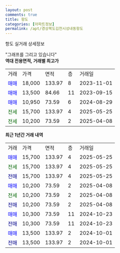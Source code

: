 ```yaml
---
layout: post
comments: true
title: 항도
categories: [아파트정보]
permalink: /apt/경상북도김천시성내동항도
---
```


항도 실거래 상세정보

<script type="text/javascript">
  google.charts.load('current', {'packages':['line', 'corechart']});
  google.charts.setOnLoadCallback(drawChart);

  function drawChart() {
    var data = new google.visualization.DataTable();
    data.addColumn('date', '거래일');
    data.addColumn('number', "매매");
    data.addColumn('number', "전세");
    data.addColumn('number', "전매");

    data.addRows([[new Date(Date.parse("2025-05-25")), 15700, null, null], [new Date(Date.parse("2025-05-25")), null, 15700, null], [new Date(Date.parse("2025-05-25")), null, null, 15700], [new Date(Date.parse("2025-04-08")), 10200, null, null], [new Date(Date.parse("2025-04-08")), null, 10200, null], [new Date(Date.parse("2025-04-08")), null, null, 10200], [new Date(Date.parse("2024-10-23")), 10300, null, null], [new Date(Date.parse("2024-10-23")), null, null, 10300], [new Date(Date.parse("2024-10-01")), 13500, null, null], [new Date(Date.parse("2024-10-01")), null, null, 13500]]);

    var options = {
      hAxis: {
        format: 'yyyy/MM/dd'
      },    
      lineWidth: 0,
      pointsVisible: true,    
      title: '최근 1년간 유형별 실거래가 분포',
      legend: { position: 'bottom' }
    };

    var formatter = new google.visualization.NumberFormat({pattern:'###,###'} );
    formatter.format(data, 1);
    formatter.format(data, 2);
    
    setTimeout(function() {
        var chart = new google.visualization.LineChart(document.getElementById('columnchart_material'));
        chart.draw(data, (options));
        document.getElementById('loading').style.display = 'none';
    }, 200);
  }
</script>


<div id="loading" style="z-index:20; display: block; margin-left: 0px">"그래프를 그리고 있습니다"</div>
<div id="columnchart_material" style="width: 95%; margin-left: 0px; display: block"></div>
<!-- contents start -->
<b>역대 전용면적, 거래별 최고가</b>
<table class="sortable">
    <tr>
      <td>거래</td>
      <td>가격</td>
      <td>면적</td>
      <td>층</td>
      <td>거래일</td>
    </tr>
        <tr>
          <td><a style="color: blue">매매</a></td>
          <td>18,000</td>
          <td>133.97</td>
          <td>8</td>
          <td>2023-11-01</td>
        </tr>            <tr>
          <td><a style="color: blue">매매</a></td>
          <td>13,500</td>
          <td>84.66</td>
          <td>11</td>
          <td>2023-09-15</td>
        </tr>            <tr>
          <td><a style="color: blue">매매</a></td>
          <td>10,950</td>
          <td>73.59</td>
          <td>6</td>
          <td>2024-08-29</td>
        </tr>        
        <tr>
              <td><a style="color: darkgreen">전세</a></td>
              <td>15,700</td>
              <td>133.97</td>
              <td>4</td>
              <td>2025-05-25</td>
            </tr>            <tr>
              <td><a style="color: darkgreen">전세</a></td>
              <td>10,200</td>
              <td>73.59</td>
              <td>2</td>
              <td>2025-04-08</td>
            </tr>        
    
</table>

<b>최근 1년간 거래 내역</b>

<table class="sortable">
    <tr>
      <td>거래</td>
      <td>가격</td>
      <td>면적</td>
      <td>층</td>
      <td>거래일</td>
    </tr>
    <tr>
      <td><a style="color: blue">매매</a></td>
      <td>15,700</td>
      <td>133.97</td>
      <td>4</td>
      <td>2025-05-25</td>
    </tr>          <tr>
      <td><a style="color: darkgreen">전세</a></td>
      <td>15,700</td>
      <td>133.97</td>
      <td>4</td>
      <td>2025-05-25</td>
    </tr>          <tr>
      <td><a style="color: darkblue">전매</a></td>
      <td>15,700</td>
      <td>133.97</td>
      <td>4</td>
      <td>2025-05-25</td>
    </tr>          <tr>
      <td><a style="color: blue">매매</a></td>
      <td>10,200</td>
      <td>73.59</td>
      <td>2</td>
      <td>2025-04-08</td>
    </tr>          <tr>
      <td><a style="color: darkgreen">전세</a></td>
      <td>10,200</td>
      <td>73.59</td>
      <td>2</td>
      <td>2025-04-08</td>
    </tr>          <tr>
      <td><a style="color: darkblue">전매</a></td>
      <td>10,200</td>
      <td>73.59</td>
      <td>2</td>
      <td>2025-04-08</td>
    </tr>          <tr>
      <td><a style="color: blue">매매</a></td>
      <td>10,300</td>
      <td>73.59</td>
      <td>11</td>
      <td>2024-10-23</td>
    </tr>          <tr>
      <td><a style="color: darkblue">전매</a></td>
      <td>10,300</td>
      <td>73.59</td>
      <td>11</td>
      <td>2024-10-23</td>
    </tr>          <tr>
      <td><a style="color: blue">매매</a></td>
      <td>13,500</td>
      <td>133.97</td>
      <td>2</td>
      <td>2024-10-01</td>
    </tr>          <tr>
      <td><a style="color: darkblue">전매</a></td>
      <td>13,500</td>
      <td>133.97</td>
      <td>2</td>
      <td>2024-10-01</td>
    </tr>      </table>
<!-- contents end -->    

